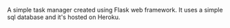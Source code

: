 A simple task manager created using Flask web framework.
It uses a simple sql database and it's hosted on Heroku.
